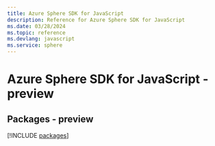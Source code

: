 ```yaml
---
title: Azure Sphere SDK for JavaScript
description: Reference for Azure Sphere SDK for JavaScript
ms.date: 03/28/2024
ms.topic: reference
ms.devlang: javascript
ms.service: sphere
---
```

# Azure Sphere SDK for JavaScript - preview
## Packages - preview
[!INCLUDE [packages](sphere-index.md)]